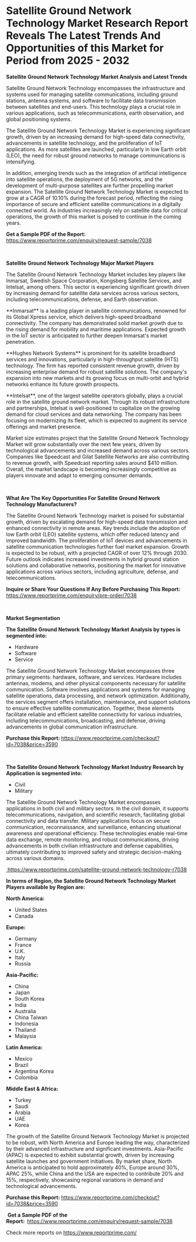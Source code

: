 <p><h1>Satellite Ground Network Technology Market Research Report Reveals The Latest Trends And Opportunities of this Market for Period from 2025 - 2032</h1></p><p><strong>Satellite Ground Network Technology Market Analysis and Latest Trends</strong></p>
<p><p>Satellite Ground Network Technology encompasses the infrastructure and systems used for managing satellite communications, including ground stations, antenna systems, and software to facilitate data transmission between satellites and end-users. This technology plays a crucial role in various applications, such as telecommunications, earth observation, and global positioning systems.</p><p>The Satellite Ground Network Technology Market is experiencing significant growth, driven by an increasing demand for high-speed data connectivity, advancements in satellite technology, and the proliferation of IoT applications. As more satellites are launched, particularly in low Earth orbit (LEO), the need for robust ground networks to manage communications is intensifying. </p><p>In addition, emerging trends such as the integration of artificial intelligence into satellite operations, the deployment of 5G networks, and the development of multi-purpose satellites are further propelling market expansion. The Satellite Ground Network Technology Market is expected to grow at a CAGR of 10.10% during the forecast period, reflecting the rising importance of secure and efficient satellite communications in a digitally connected world. As industries increasingly rely on satellite data for critical operations, the growth of this market is poised to continue in the coming years.</p></p>
<p><strong>Get a Sample PDF of the Report:&nbsp;</strong> <a href="https://www.reportprime.com/enquiry/request-sample/7038?utm_campaign=3025&utm_medium=2&utm_source=Github&utm_content=ia&utm_term=19032025&utm_id=satellite-ground-network-technology">https://www.reportprime.com/enquiry/request-sample/7038</a></p>
<p>&nbsp;</p>
<p><strong>Satellite Ground Network Technology Major Market Players</strong></p>
<p><p>The Satellite Ground Network Technology Market includes key players like Inmarsat, Swedish Space Corporation, Kongsberg Satellite Services, and Intelsat, among others. This sector is experiencing significant growth driven by increasing demand for satellite data services across various sectors, including telecommunications, defense, and Earth observation.</p><p>**Inmarsat** is a leading player in satellite communications, renowned for its Global Xpress service, which delivers high-speed broadband connectivity. The company has demonstrated solid market growth due to the rising demand for mobility and maritime applications. Expected growth in the IoT sector is anticipated to further deepen Inmarsat's market penetration.</p><p>**Hughes Network Systems** is prominent for its satellite broadband services and innovations, particularly in high-throughput satellite (HTS) technology. The firm has reported consistent revenue growth, driven by increasing enterprise demand for robust satellite solutions. The company's expansion into new markets and its growing focus on multi-orbit and hybrid networks enhance its future growth prospects.</p><p>**Intelsat**, one of the largest satellite operators globally, plays a crucial role in the satellite ground network market. Through its robust infrastructure and partnerships, Intelsat is well-positioned to capitalize on the growing demand for cloud services and data networking. The company has been focusing on modernizing its fleet, which is expected to augment its service offerings and market presence.</p><p>Market size estimates project that the Satellite Ground Network Technology Market will grow substantially over the next few years, driven by technological advancements and increased demand across various sectors. Companies like Speedcast and Gilat Satellite Networks are also contributing to revenue growth, with Speedcast reporting sales around $410 million. Overall, the market landscape is becoming increasingly competitive as players innovate and adapt to emerging consumer demands.</p></p>
<p>&nbsp;</p>
<p><strong>What Are The Key Opportunities For Satellite Ground Network Technology Manufacturers?</strong></p>
<p><p>The Satellite Ground Network Technology market is poised for substantial growth, driven by escalating demand for high-speed data transmission and enhanced connectivity in remote areas. Key trends include the adoption of low Earth orbit (LEO) satellite systems, which offer reduced latency and improved bandwidth. The proliferation of IoT devices and advancements in satellite communication technologies further fuel market expansion. Growth is expected to be robust, with a projected CAGR of over 12% through 2030. Future outlook indicates increased investments in hybrid ground station solutions and collaborative networks, positioning the market for innovative applications across various sectors, including agriculture, defense, and telecommunications.</p></p>
<p><strong>Inquire or Share Your Questions If Any Before Purchasing This Report:</strong> <a href="https://www.reportprime.com/enquiry/pre-order/7038?utm_campaign=3025&utm_medium=2&utm_source=Github&utm_content=ia&utm_term=19032025&utm_id=satellite-ground-network-technology">https://www.reportprime.com/enquiry/pre-order/7038</a></p>
<p>&nbsp;</p>
<p><strong>Market Segmentation</strong></p>
<p><strong>The Satellite Ground Network Technology Market Analysis by types is segmented into:</strong></p>
<p><ul><li>Hardware</li><li>Software</li><li>Service</li></ul></p>
<p><p>The Satellite Ground Network Technology Market encompasses three primary segments: hardware, software, and services. Hardware includes antennas, modems, and other physical components necessary for satellite communication. Software involves applications and systems for managing satellite operations, data processing, and network optimization. Additionally, the services segment offers installation, maintenance, and support solutions to ensure effective satellite communication. Together, these elements facilitate reliable and efficient satellite connectivity for various industries, including telecommunications, broadcasting, and defense, driving advancements in global communication infrastructure.</p></p>
<p><strong>Purchase this Report:&nbsp;</strong><a href="https://www.reportprime.com/checkout?id=7038&price=3590&utm_campaign=3025&utm_medium=2&utm_source=Github&utm_content=ia&utm_term=19032025&utm_id=satellite-ground-network-technology">https://www.reportprime.com/checkout?id=7038&price=3590</a></p>
<p>&nbsp;</p>
<p><strong>The Satellite Ground Network Technology Market Industry Research by Application is segmented into:</strong></p>
<p><ul><li>Civil</li><li>Military</li></ul></p>
<p><p>The Satellite Ground Network Technology Market encompasses applications in both civil and military sectors. In the civil domain, it supports telecommunications, navigation, and scientific research, facilitating global connectivity and data transfer. Military applications focus on secure communication, reconnaissance, and surveillance, enhancing situational awareness and operational efficiency. These technologies enable real-time data exchange, remote monitoring, and robust communications, driving advancements in both civilian infrastructure and defense capabilities, ultimately contributing to improved safety and strategic decision-making across various domains.</p></p>
<p><a href="https://www.reportprime.com/satellite-ground-network-technology-r7038?utm_campaign=3025&utm_medium=2&utm_source=Github&utm_content=ia&utm_term=19032025&utm_id=satellite-ground-network-technology">&nbsp;https://www.reportprime.com/satellite-ground-network-technology-r7038</a></p>
<p><strong>In terms of Region, the Satellite Ground Network Technology Market Players available by Region are:</strong></p>
<p>
    <p> <strong> North America: </strong>
        <ul>
            <li>United States</li>
            <li>Canada</li>
        </ul>
        </p> 
    <p> <strong> Europe: </strong>
        <ul>
            <li>Germany</li>
            <li>France</li>
            <li>U.K.</li>
            <li>Italy</li>
            <li>Russia</li>
        </ul>
        </p> 
    <p> <strong> Asia-Pacific: </strong>
        <ul>
            <li>China</li>
            <li>Japan</li>
            <li>South Korea</li>
            <li>India</li>
            <li>Australia</li>
            <li>China Taiwan</li>
            <li>Indonesia</li>
            <li>Thailand</li>
            <li>Malaysia</li>
        </ul>
        </p> 
    <p> <strong> Latin America: </strong>
        <ul>
            <li>Mexico</li>
            <li>Brazil</li>
            <li>Argentina Korea</li>
            <li>Colombia</li>
        </ul>
        </p> 
    <p> <strong> Middle East & Africa: </strong>
        <ul>
            <li>Turkey</li>
            <li>Saudi</li>
            <li>Arabia</li>
            <li>UAE</li>
            <li>Korea</li>
        </ul>
    </p>
    </p>
<p><p>The growth of the Satellite Ground Network Technology Market is projected to be robust, with North America and Europe leading the way, characterized by their advanced infrastructure and significant investments. Asia-Pacific (APAC) is expected to exhibit substantial growth, driven by increasing satellite launches and government initiatives. By market share, North America is anticipated to hold approximately 40%, Europe around 30%, APAC 25%, while China and the USA are expected to contribute 20% and 15%, respectively, showcasing regional variations in demand and technological advancements.</p></p>
<p><strong>Purchase this Report: </strong><a href="https://www.reportprime.com/checkout?id=7038&price=3590&utm_campaign=3025&utm_medium=2&utm_source=Github&utm_content=ia&utm_term=19032025&utm_id=satellite-ground-network-technology">https://www.reportprime.com/checkout?id=7038&price=3590</a></p>
<p>&nbsp;<strong>Get a Sample PDF of the Report:&nbsp;&nbsp;</strong><a href="https://www.reportprime.com/enquiry/request-sample/7038?utm_campaign=3025&utm_medium=2&utm_source=Github&utm_content=ia&utm_term=19032025&utm_id=satellite-ground-network-technology">https://www.reportprime.com/enquiry/request-sample/7038</a></p>
<p><strong></strong></p>
<p>Check more reports on <a href="https://www.reportprime.com/?utm_campaign=3025&utm_medium=2&utm_source=Github&utm_content=ia&utm_term=19032025&utm_id=satellite-ground-network-technology">https://www.reportprime.com/</a></p>